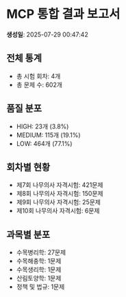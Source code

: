# MCP 통합 결과 보고서

**생성일**: 2025-07-29 00:47:42

## 전체 통계
- 총 시험 회차: 4개
- 총 문제 수: 602개

## 품질 분포
- HIGH: 23개 (3.8%)
- MEDIUM: 115개 (19.1%)
- LOW: 464개 (77.1%)

## 회차별 현황
- 제7회 나무의사 자격시험: 421문제
- 제8회 나무의사 자격시험: 150문제
- 제9회 나무의사 자격시험: 25문제
- 제10회 나무의사 자격시험: 6문제

## 과목별 분포
- 수목병리학: 27문제
- 수목해충학: 1문제
- 수목생리학: 1문제
- 산림토양학: 1문제
- 정책 및 법규: 1문제
